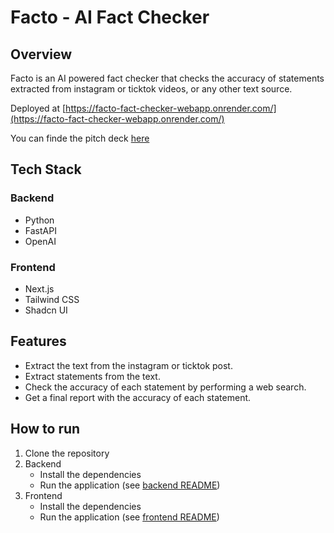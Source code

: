 # Facto - AI Fact Checker

## Overview

Facto is an AI powered fact checker that checks the accuracy of statements extracted from instagram or ticktok videos, or any other text source.

Deployed at [https://facto-fact-checker-webapp.onrender.com/](https://facto-fact-checker-webapp.onrender.com/)

You can finde the pitch deck [here](https://github.com/clemensbue/facto_ai/blob/main/facto_pitch.pdf)

## Tech Stack

### Backend

- Python
- FastAPI
- OpenAI

### Frontend

- Next.js
- Tailwind CSS
- Shadcn UI

## Features

- Extract the text from the instagram or ticktok post.
- Extract statements from the text.
- Check the accuracy of each statement by performing a web search.
- Get a final report with the accuracy of each statement.

## How to run

1. Clone the repository
2. Backend
   - Install the dependencies
   - Run the application (see [backend README](./backend/README.md))
3. Frontend
   - Install the dependencies
   - Run the application (see [frontend README](./frontend/README.md))

